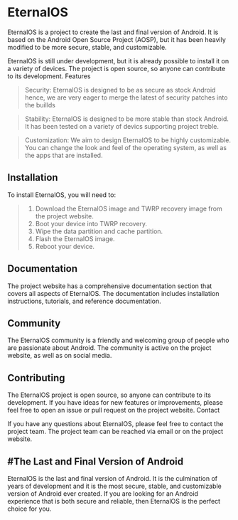 # EternalOS

EternalOS is a project to create the last and final version of Android. It is based on the Android Open Source Project (AOSP), but it has been heavily modified to be more secure, stable, and customizable.

EternalOS is still under development, but it is already possible to install it on a variety of devices. The project is open source, so anyone can contribute to its development.
Features

> Security: EternalOS is designed to be as secure as stock Android hence, we are very eager to merge the latest of security patches into the buillds

> Stability: EternalOS is designed to be more stable than stock Android. It has been tested on a variety of devics supporting project treble.

> Customization: We aim to design EternalOS to be highly customizable. You can change the look and feel of the operating system, as well as the apps that are installed.

## Installation

To install EternalOS, you will need to:

> 1. Download the EternalOS image and TWRP recovery image from the project website.
> 2. Boot your device into TWRP recovery.
> 3. Wipe the data partition and cache partition.
> 4. Flash the EternalOS image.
> 5. Reboot your device.

## Documentation

The project website has a comprehensive documentation section that covers all aspects of EternalOS. The documentation includes installation instructions, tutorials, and reference documentation.

## Community

The EternalOS community is a friendly and welcoming group of people who are passionate about Android. The community is active on the project website, as well as on social media.

## Contributing

The EternalOS project is open source, so anyone can contribute to its development. If you have ideas for new features or improvements, please feel free to open an issue or pull request on the project website.
Contact

If you have any questions about EternalOS, please feel free to contact the project team. The project team can be reached via email or on the project website.
## #The Last and Final Version of Android

EternalOS is the last and final version of Android. It is the culmination of years of development and it is the most secure, stable, and customizable version of Android ever created. If you are looking for an Android experience that is both secure and reliable, then EternalOS is the perfect choice for you.
